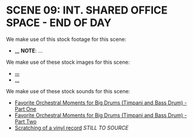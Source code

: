 # SCENE 09: INT. SHARED OFFICE SPACE - END OF DAY

We make use of this stock footage for this scene:

- [...](...) **NOTE**: ...

We make use of these stock images for this scene:

- ~~[...](...)~~
- [...]()

We make use of these stock sounds for this scene:

- [Favorite Orchestral Moments for Big Drums (Timpani and Bass Drum) - Part One](https://www.youtube.com/watch?v=wriQCc00MRc)
- [Favorite Orchestral Moments for Big Drums (Timpani and Bass Drum) - Part Two](https://www.youtube.com/watch?v=JY4ZCxgXaFg)
- [Scratching of a vinyl record]() *STILL TO SOURCE*